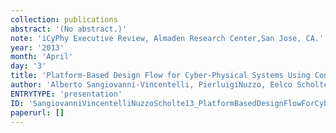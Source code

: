```yaml
---
collection: publications
abstract: '(No abstract.)'
note: 'iCyPhy Executive Review, Almaden Research Center,San Jose, CA.'
year: '2013'
month: 'April'
day: '3'
title: 'Platform-Based Design Flow for Cyber-Physical Systems Using Contracts'
author: 'Alberto Sangiovanni-Vincentelli, PierluigiNuzzo, Eelco Scholte'
ENTRYTYPE: 'presentation'
ID: 'SangiovanniVincentelliNuzzoScholte13_PlatformBasedDesignFlowForCyberPhysicalSystemsUsing'
paperurl: []
---
```

